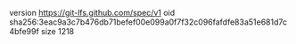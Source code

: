 version https://git-lfs.github.com/spec/v1
oid sha256:3eac9a3c7b476db71befef00e099a0f7f32c096fafdfe83a51e681d7c4bfe99f
size 1218
